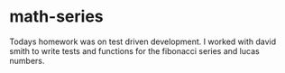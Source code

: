 # math-series

Todays homework was on test driven development.
I worked with david smith to write tests and functions for the fibonacci series and lucas numbers.
